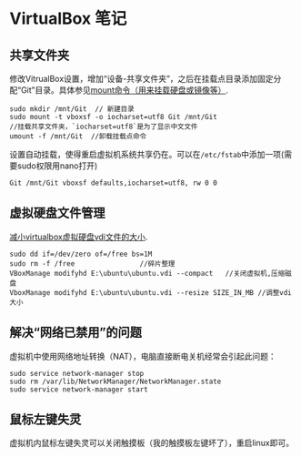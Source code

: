 # VirtualBox 笔记

## 共享文件夹

修改VitrualBox设置，增加“设备-共享文件夹”，之后在挂载点目录添加固定分配“Git”目录。具体参见[mount命令（用来挂载硬盘或镜像等）](http://www.cnblogs.com/itech/archive/2009/08/07/1541061.html).

```linux
sudo mkdir /mnt/Git  // 新建目录
sudo mount -t vboxsf -o iocharset=utf8 Git /mnt/Git 
//挂载共享文件夹，`iocharset=utf8`是为了显示中文文件
umount -f /mnt/Git  //卸载挂载点命令
```

设置自动挂载，使得重启虚拟机系统共享仍在。可以在`/etc/fstab`中添加一项(需要sudo权限用nano打开)

```linux
Git /mnt/Git vboxsf defaults,iocharset=utf8, rw 0 0
```

## 虚拟硬盘文件管理

[减小virtualbox虚拟硬盘vdi文件的大小](http://www.sijitao.net/1777.html).

```linux
sudo dd if=/dev/zero of=/free bs=1M
sudo rm -f /free                //碎片整理
VBoxManage modifyhd E:\ubuntu\ubuntu.vdi --compact   //关闭虚拟机,压缩磁盘
VboxManage modifyhd E:\ubuntu\ubuntu.vdi --resize SIZE_IN_MB //调整vdi大小
```

## 解决“网络已禁用”的问题
虚拟机中使用网络地址转换（NAT），电脑直接断电关机经常会引起此问题：

```linux
sudo service network-manager stop
sudo rm /var/lib/NetworkManager/NetworkManager.state
sudo service network-manager start
```

## 鼠标左键失灵

虚拟机内鼠标左键失灵可以关闭触摸板（我的触摸板左键坏了），重启linux即可。
